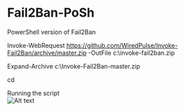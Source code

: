 # Fail2Ban-PoSh
PowerShell version of Fail2Ban


Invoke-WebRequest https://github.com/WiredPulse/Invoke-Fail2Ban/archive/master.zip -OutFile c:\invoke-fail2ban.zip

Expand-Archive c:\Invoke-Fail2Ban-master.zip

cd 


Running the script<br>
![Alt text](https://github.com/WiredPulse/PoSh-R2/blob/master/Screenshots/1-Script_Execution.png?raw=true "Optional Title")<br>
<br>
